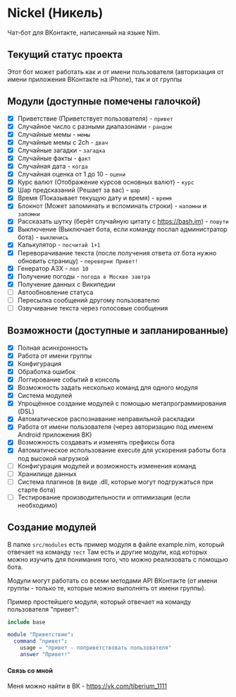Nickel (Никель) 
======

Чат-бот для ВКонтакте, написанный на языке Nim.

## Текущий статус проекта
Этот бот может работать как и от имени пользователя (авторизация от имени приложения ВКонтакте на iPhone), так и от группы

## Модули (доступные помечены галочкой)
- [x] Приветствие (Приветствует пользователя) - `привет`
- [x] Случайное число с разными диапазонами - `рандом`
- [x] Случайные мемы - `мемы`
- [x] Случайные мемы с 2ch - `двач`
- [x] Случайные загадки - `загадка`
- [x] Случайные факты - `факт`
- [x] Случайная дата - `когда`
- [x] Случайная оценка от 1 до 10 - `оцени`
- [x] Курс валют (Отображение курсов основных валют) - `курс`
- [x] Шар предсказаний (Решает за вас) - `шар`
- [x] Время (Показывает текущую дату и время) - `время`
- [x] Блокнот (Может запоминать и вспоминать строки) - `напомни` и `запомни`
- [x] Рассказать шутку (берёт случайную цитату с https://bash.im) - `пошути`
- [x] Выключение (Выключает бота, если команду послал администратор бота) - `выключись`
- [x] Калькулятор - `посчитай 1+1`
- [x] Переворачивание текста (после получения ответа от бота нужно обновить страницу) - `переверни Привет!`
- [x] Генератор АЗХ - `лол 10`
- [x] Получение погоды - `погода в Москве завтра`
- [x] Получение данных с Википедии
- [ ] Автообновление статуса
- [ ] Пересылка сообщений другому пользователю
- [ ] Озвучивание текста через голосовые сообщения

## Возможности (доступные и запланированные)
- [x] Полная асинхронность
- [x] Работа от имени группы
- [x] Конфигурация
- [x] Обработка ошибок
- [x] Логгирование событий в консоль
- [x] Возможность задать несколько команд для одного модуля
- [x] Система модулей
- [x] Упрощённое создание модулей с помощью метапрограммирования (DSL)
- [x] Автоматическое распознавание неправильной раскладки
- [x] Работа от имени пользователя (через авторизацию под именем Android приложения ВК)
- [x] Возможность создавать и изменять префиксы бота
- [x] Автоматическое использование execute для ускорения работы бота под высокой нагрузкой 
- [ ] Конфигурация модулей и возможность изменения команд
- [ ] Хранилище данных
- [ ] Система плагинов (в виде .dll, которые могут подгружаться при старте бота)
- [ ] Тестирование производительности и оптимизация (если необходимо)

## Создание модулей
В папке `src/modules` есть пример модуля в файле example.nim, который отвечает на команду `тест`
Там есть и другие модули, код которых можно изучить для понимания того, что можно реализовать с помощью бота.

Модули могут работать со всеми методами API ВКонтакте (от имени группы - только те, которые можно выполнять от имени группы).

Пример простейшего модуля, который отвечает на команду пользователя "привет":
```nim
include base

module "Приветствие":
  command "привет":
    usage = "привет - поприветствовать пользователя"
    answer "Привет!"
```
#### Связь со мной
Меня можно найти в ВК - https://vk.com/tiberium_1111
